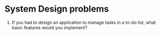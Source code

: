 # System Design problems

1. If you had to design an application to manage tasks in a to-do list, what basic features would you implement?
